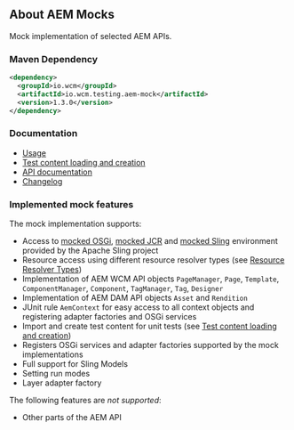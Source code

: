 ## About AEM Mocks

Mock implementation of selected AEM APIs.

### Maven Dependency

```xml
<dependency>
  <groupId>io.wcm</groupId>
  <artifactId>io.wcm.testing.aem-mock</artifactId>
  <version>1.3.0</version>
</dependency>
```

### Documentation

* [Usage](usage.html)
* [Test content loading and creation](usage-content-loader-builder.html)
* [API documentation](apidocs/)
* [Changelog](changes-report.html)


### Implemented mock features

The mock implementation supports:

* Access to [mocked OSGi][osgi-mock], [mocked JCR][jcr-mock] and [mocked Sling][sling-mock] environment provided by the Apache Sling project
* Resource access using different resource resolver types (see [Resource Resolver Types][sling-mock-rrtypes])
* Implementation of AEM WCM API objects `PageManager`, `Page`, `Template`, `ComponentManager`, `Component`, `TagManager`, `Tag`, `Designer`
* Implementation of AEM DAM API objects `Asset` and `Rendition`
* JUnit rule `AemContext` for easy access to all context objects and registering adapter factories and OSGi services
* Import and create test content for unit tests (see [Test content loading and creation](usage-content-loader-builder.html))
* Registers OSGi services and adapter factories supported by the mock implementations
* Full support for Sling Models
* Setting run modes
* Layer adapter factory

The following features are *not supported*:

* Other parts of the AEM API


[osgi-mock]: http://sling.apache.org/documentation/development/osgi-mock.html
[jcr-mock]: http://sling.apache.org/documentation/development/jcr-mock.html
[sling-mock]: http://sling.apache.org/documentation/development/sling-mock.html
[sling-mock-rrtypes]: http://sling.apache.org/documentation/development/sling-mock.html#resource-resolver-types
